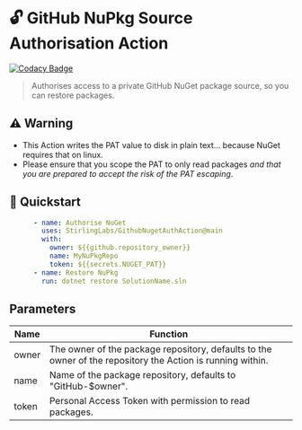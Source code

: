 # 🔓 GitHub NuPkg Source Authorisation Action

[![Codacy Badge](https://app.codacy.com/project/badge/Grade/a75ea2af278f4d88bc71cc8ca2cae6e6)](https://www.codacy.com/gh/StirlingLabs/GithubNugetAuthAction/dashboard?utm_source=github.com&amp;utm_medium=referral&amp;utm_content=StirlingLabs/GithubNugetAuthAction&amp;utm_campaign=Badge_Grade)

> Authorises access to a private GitHub NuGet package source, so you can restore packages.

## ⚠️ Warning

- This Action writes the PAT value to disk in plain text... because NuGet requires that on linux.
- Please ensure that you scope the PAT to only read packages *and that you are prepared to accept the risk of the PAT escaping*.

## 🚀 Quickstart

```yaml
      - name: Authorise NuGet
        uses: StirlingLabs/GithubNugetAuthAction@main
        with:
          owner: ${{github.repository_owner}}
          name: MyNuPkgRepo
          token: ${{secrets.NUGET_PAT}}
      - name: Restore NuPkg
        run: dotnet restore SolutionName.sln
```

## Parameters

|Name|Function|
|-|-|
|owner|The owner of the package repository, defaults to the owner of the repository the Action is running within.|
|name|Name of the package repository, defaults to "GitHub-$owner".|
|token|Personal Access Token with permission to read packages.|
